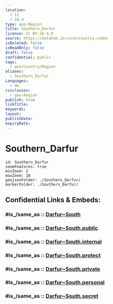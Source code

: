 ```yaml
---
location:
  - 11
  - 24.4
type: geo-Region
title: Southern_Darfur
license: CC BY-SA 4.0
source: https://datahub.io/core/country-codes
isDeleted: false
isReadOnly: false
draft: false
confidential: public
tags:
  - geo/Country/Region
aliases:
  - Southern_Darfur
Languages:
  - de
cssclasses:
  - geo-Region
publish: true
linkTitle:
keywords:
layout:
publishDate:
expiryDate:
---
```


# Southern_Darfur

```leaflet
id: Southern_Darfur
zoomFeatures: true 
minZoom: 2 
maxZoom: 18
geojsonFolder: ./Southern_Darfur/
markerFolder: ./Southern_Darfur/
```


## Confidential Links & Embeds: 

### #is_/same_as :: [Darfur~South](/_Standards/Earth/Continent/Africa/Africa~East/Sudan~North/States~Sudan~North/Darfur~South.md) 

### #is_/same_as :: [Darfur~South.public](/_public/Earth/Continent/Africa/Africa~East/Sudan~North/States~Sudan~North/Darfur~South.public.md) 

### #is_/same_as :: [Darfur~South.internal](/_internal/Earth/Continent/Africa/Africa~East/Sudan~North/States~Sudan~North/Darfur~South.internal.md) 

### #is_/same_as :: [Darfur~South.protect](/_protect/Earth/Continent/Africa/Africa~East/Sudan~North/States~Sudan~North/Darfur~South.protect.md) 

### #is_/same_as :: [Darfur~South.private](/_private/Earth/Continent/Africa/Africa~East/Sudan~North/States~Sudan~North/Darfur~South.private.md) 

### #is_/same_as :: [Darfur~South.personal](/_personal/Earth/Continent/Africa/Africa~East/Sudan~North/States~Sudan~North/Darfur~South.personal.md) 

### #is_/same_as :: [Darfur~South.secret](/_secret/Earth/Continent/Africa/Africa~East/Sudan~North/States~Sudan~North/Darfur~South.secret.md)

